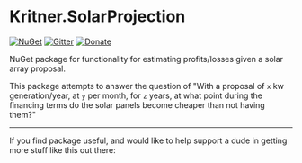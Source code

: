 # Kritner.SolarProjection

[![NuGet](https://img.shields.io/nuget/v/Kritner.SolarProjection.svg?style=flat)](https://www.nuget.org/packages/Kritner.SolarProjection/) [![Gitter](https://badges.gitter.im/Join%20Chat.svg)](https://gitter.im/Kritner-SolarProjection/Lobby#)
[![Donate](https://img.shields.io/badge/Donate-PayPal-green.svg)](https://paypal.me/RussellHammett)


NuGet package for functionality for estimating profits/losses given a solar array proposal.  

This package attempts to answer the question of "With a proposal of `x` kw generation/year, at `y` per month, for `z` years, at what point during the financing terms do the solar panels become cheaper than not having them?"

-----

If you find package useful, and would like to help support a dude in getting more stuff like this out there: 

